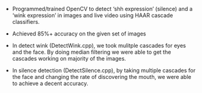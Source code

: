 - Programmed/trained OpenCV to detect ‘shh expression’ (silence) and a ‘wink expression’ in images and live video using HAAR cascade classifiers. 

- Achieved 85%+ accuracy on the given set of images

- In detect wink (DetectWink.cpp), we took mulitple cascades for eyes and the face. By doing median filtering we were able to get the cascades working on majority of the images.

- In silence detection (DetectSilence.cpp), by taking multiple cascades for the face and changing the rate of discovering the mouth, we were able to achieve a decent accuracy.
